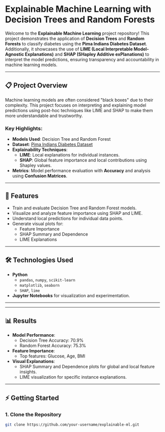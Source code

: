 # Explainable Machine Learning with Decision Trees and Random Forests

Welcome to the **Explainable Machine Learning** project repository! This project demonstrates the application of **Decision Trees** and **Random Forests** to classify diabetes using the **Pima Indians Diabetes Dataset**. Additionally, it showcases the use of **LIME (Local Interpretable Model-Agnostic Explanations)** and **SHAP (SHapley Additive exPlanations)** to interpret the model predictions, ensuring transparency and accountability in machine learning models.

---

## 📋 Project Overview

Machine learning models are often considered "black boxes" due to their complexity. This project focuses on interpreting and explaining model predictions using post-hoc techniques like LIME and SHAP to make them more understandable and trustworthy.

### Key Highlights:
- **Models Used**: Decision Tree and Random Forest
- **Dataset**: [Pima Indians Diabetes Dataset](https://www.kaggle.com/uciml/pima-indians-diabetes-database)
- **Explainability Techniques**: 
  - **LIME**: Local explanations for individual instances.
  - **SHAP**: Global feature importance and local contributions using Shapley values.
- **Metrics**: Model performance evaluation with **Accuracy** and analysis using **Confusion Matrices**.

---

## 🚀 Features
- Train and evaluate Decision Tree and Random Forest models.
- Visualize and analyze feature importance using SHAP and LIME.
- Understand local predictions for individual data points.
- Generate visual plots for:
  - Feature Importance
  - SHAP Summary and Dependence
  - LIME Explanations

---

## 🛠️ Technologies Used
- **Python**
  - `pandas`, `numpy`, `scikit-learn`
  - `matplotlib`, `seaborn`
  - `SHAP`, `lime`
- **Jupyter Notebooks** for visualization and experimentation.

---


---

## 📊 Results
- **Model Performance**:
  - Decision Tree Accuracy: 70.9%
  - Random Forest Accuracy: 75.3%
- **Feature Importance**:
  - Top features: Glucose, Age, BMI
- **Visual Explanations**:
  - SHAP Summary and Dependence plots for global and local feature insights.
  - LIME visualization for specific instance explanations.

---

## ⚡ Getting Started
### 1. Clone the Repository
```bash
git clone https://github.com/your-username/explainable-ml.git



